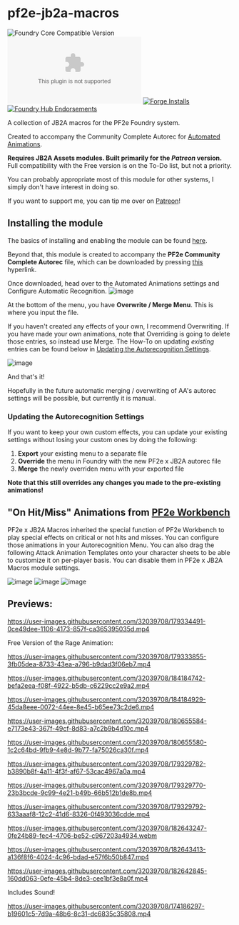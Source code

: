 # pf2e-jb2a-macros
![Foundry Core Compatible Version](https://img.shields.io/endpoint?url=https%3A%2F%2Ffoundryshields.com%2Fversion%3Fstyle%3Dflat%26url%3Dhttps%3A%2F%2Fraw.githubusercontent.com%2FMrVauxs%2Fpf2e-jb2a-macros%2Fmain%2Fmodule.json) ![Latest Release Download Count](https://img.shields.io/github/downloads/MrVauxs/pf2e-jb2a-macros/latest/module.zip) [![Forge Installs](https://img.shields.io/badge/dynamic/json?label=Forge%20Installs&query=package.installs&suffix=%25&url=https%3A%2F%2Fforge-vtt.com%2Fapi%2Fbazaar%2Fpackage%2Fpf2e-jb2a-macros&colorB=4aa94a)](https://forge-vtt.com/bazaar#package=pf2e-jb2a-macros) [![Foundry Hub Endorsements](https://img.shields.io/endpoint?logoColor=white&url=https%3A%2F%2Fwww.foundryvtt-hub.com%2Fwp-json%2Fhubapi%2Fv1%2Fpackage%2Fpf2e-jb2a-macros%2Fshield%2Fendorsements)](https://www.foundryvtt-hub.com/package/pf2e-jb2a-macros/)

A collection of JB2A macros for the PF2e Foundry system.

Created to accompany the Community Complete Autorec for [Automated Animations](https://github.com/otigon/automated-jb2a-animations).

**Requires JB2A Assets modules. Built primarily for the _Patreon_ version.** Full compatibility with the Free version is on the To-Do list, but not a priority.

You can probably appropriate most of this module for other systems, I simply don't have interest in doing so.

If you want to support me, you can tip me over on [Patreon](https://www.patreon.com/mrvauxs)!

## Installing the module

The basics of installing and enabling the module can be found [here](https://foundryvtt.com/article/modules/). 

Beyond that, this module is created to accompany the **PF2e Community Complete Autorec** file, which can be downloaded by pressing [this](https://github.com/MrVauxs/pf2e-jb2a-macros/releases/latest/download/autorec.json) hyperlink.

Once downloaded, head over to the Automated Animations settings and Configure Automatic Recognition.
![image](https://user-images.githubusercontent.com/32039708/174436836-fab72b76-525e-40b9-8be2-d23c3b6d8ab8.png)

At the bottom of the menu, you have **Overwrite / Merge Menu**. This is where you input the file.

If you haven't created any effects of your own, I recommend Overwriting. If you have made your own animations, note that Overriding is going to delete those entries, so instead use Merge. The How-To on updating _existing_ entries can be found below in [Updating the Autorecognition Settings](https://github.com/MrVauxs/pf2e-jb2a-macros/blob/main/README.md#updating-the-autorecognition-settings).

![image](https://user-images.githubusercontent.com/32039708/174436900-f1e9b74a-7261-404a-b738-ce0a34622592.png)

And that's it!

Hopefully in the future automatic merging / overwriting of AA's autorec settings will be possible, but currently it is manual.

### Updating the Autorecognition Settings
If you want to keep your own custom effects, you can update your existing settings without losing your custom ones by doing the following:
1. **Export** your existing menu to a separate file
2. **Override** the menu in Foundry with the new PF2e x JB2A autorec file
3. **Merge** the newly overriden menu with your exported file

**Note that this still overrides any changes you made to the pre-existing animations!**

## "On Hit/Miss" Animations from [PF2e Workbench](https://github.com/xdy/xdy-pf2e-workbench)

PF2e x JB2A Macros inherited the special function of PF2e Workbench to play special effects on critical or not hits and misses.
You can configure those animations in your Autorecognition Menu.
You can also drag the following Attack Animation Templates onto your character sheets to be able to customize it on per-player basis.
You can disable them in PF2e x JB2A Macros module settings.

![image](https://user-images.githubusercontent.com/32039708/182642887-4573cc07-389e-47d1-a6e7-1027b134bb90.png)
![image](https://user-images.githubusercontent.com/32039708/182642897-6f2684de-b6a7-4e9f-ad7d-53f792e1832e.png)
![image](https://user-images.githubusercontent.com/32039708/182642905-6815d6a3-3b24-4a96-8531-0e85fd9da69c.png)


## Previews:

https://user-images.githubusercontent.com/32039708/179334491-0ce49dee-1106-4173-857f-ca365395035d.mp4

Free Version of the Rage Animation:

https://user-images.githubusercontent.com/32039708/179333855-3fb05dea-8733-43ea-a796-b9dad3f06eb7.mp4

https://user-images.githubusercontent.com/32039708/184184742-befa2eea-f08f-4922-b5db-c6229cc2e9a2.mp4

https://user-images.githubusercontent.com/32039708/184184929-45da8eee-0072-44ee-8e45-b65ee73c2de6.mp4

https://user-images.githubusercontent.com/32039708/180655584-e7173e43-367f-49cf-8d83-a7c2b9b4d10c.mp4

https://user-images.githubusercontent.com/32039708/180655580-1c2c64bd-9fb9-4e8d-9b77-fa75026ca30f.mp4

https://user-images.githubusercontent.com/32039708/179329782-b3890b8f-4a11-4f3f-af67-53cac4967a0a.mp4

https://user-images.githubusercontent.com/32039708/179329770-23b3bcde-9c99-4e21-b49b-66b512b1de8b.mp4

https://user-images.githubusercontent.com/32039708/179329792-633aaaf8-12c2-41d6-8326-0f493036cdde.mp4

https://user-images.githubusercontent.com/32039708/182643247-0fe24b89-fec4-4706-be52-c967203a4934.webm

https://user-images.githubusercontent.com/32039708/182643413-a136f8f6-4024-4c96-bdad-e57f6b50b847.mp4

https://user-images.githubusercontent.com/32039708/182642845-160dd063-0efe-45b4-8de3-cee1bf3e8a0f.mp4

Includes Sound!

https://user-images.githubusercontent.com/32039708/174186297-b19601c5-7d9a-48b6-8c31-dc6835c35808.mp4
